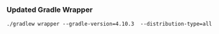 
### Updated Gradle Wrapper
```
./gradlew wrapper --gradle-version=4.10.3  --distribution-type=all
```
